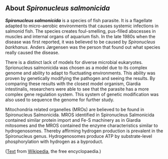 About *Spironucleus salmonicida* 
-------------------------------

***Spironucleus salmonicida*** is a species of fish parasite. It is a
flagellate adapted to micro-aerobic environments that causes systemic
infections in salmonid fish. The species creates foul-smelling,
pus-filled abscesses in muscles and internal organs of aquarium fish. In
the late 1980s when the disease was first reported, it was believed to
be caused by *Spironucleus barkhanus*. Anders Jørgensen was the person
that found out what species really caused the disease.

There is a distinct lack of models for diverse microbial eukaryotes.
Sprionucleus salmonicida was chosen as a model due to its complex genome
and ability to adapt to fluctuating environments. This ability was
proven by genetically modifying the pathogen and seeing the results. By
comparing these results with the closest model organism, Giardia
intestinalis, researchers were able to see that the parasite has a more
complex gene regulation system. This system of genetic modification was
also used to sequence the genome for further study.

Mitochondria related organelles (MROs) are believed to be found in
Spironucleus Salmonicida. MROS identified in Spironucleus Salmonicida
contained similar protein import and Fe-S machinery as in Giardia
mitosomes and the MROS contained the enzyme characteristics similar to
hydrogenosomes. Thereby affirming hydrogen production is prevalent in
the Spironucleus genus. Hydrogenosomes produce ATP by substrate-level
phosphorylation with hydrogen as a byproduct.

([Text](http://en.wikipedia.org/wiki/Spironucleus_salmonicida) from
[Wikipedia](http://en.wikipedia.org/), the free encyclopaedia.)

